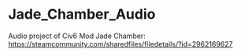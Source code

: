 # Jade_Chamber_Audio
Audio project of Civ6 Mod Jade Chamber: https://steamcommunity.com/sharedfiles/filedetails/?id=2962169627

